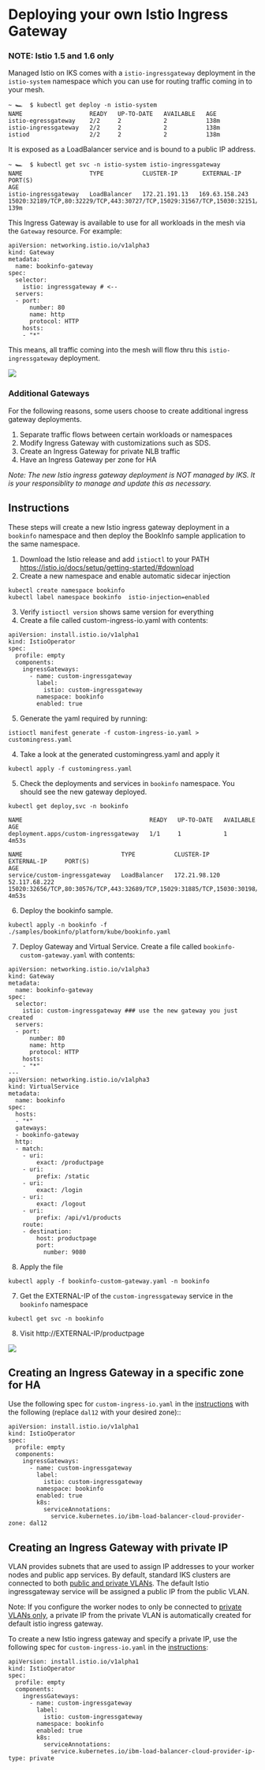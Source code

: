 # Deploying your own Istio Ingress Gateway

### NOTE: Istio 1.5 and 1.6 only

Managed Istio on IKS comes with a `istio-ingressgateway` deployment in the `istio-system` namespace which you can use for routing traffic coming in to your mesh. 
```
~ 🏎  $ kubectl get deploy -n istio-system
NAME                   READY   UP-TO-DATE   AVAILABLE   AGE
istio-egressgateway    2/2     2            2           138m
istio-ingressgateway   2/2     2            2           138m
istiod                 2/2     2            2           138m
```
It is exposed as a LoadBalancer service and is bound to a public IP address.
```
~ 🏎  $ kubectl get svc -n istio-system istio-ingressgateway
NAME                   TYPE           CLUSTER-IP       EXTERNAL-IP     PORT(S)                                                                                                                      AGE
istio-ingressgateway   LoadBalancer   172.21.191.13   169.63.158.243   15020:32189/TCP,80:32229/TCP,443:30727/TCP,15029:31567/TCP,15030:32151/TCP,15031:31829/TCP,15032:32446/TCP,31400:31871/TCP,15443:32171/TCP   139m
```
This Ingress Gateway is available to use for all workloads in the mesh via the `Gateway` resource. For example:
```
apiVersion: networking.istio.io/v1alpha3
kind: Gateway
metadata:
  name: bookinfo-gateway
spec:
  selector:
    istio: ingressgateway # <-- 
  servers:
  - port:
      number: 80
      name: http
      protocol: HTTP
    hosts:
    - "*"
```
This means, all traffic coming into the mesh will flow thru this `istio-ingressgateway` deployment. 

![](images/istioingress-default.png)

### Additional Gateways

For the following reasons, some users choose to create additional ingress gateway deployments. 
1. Separate traffic flows between certain workloads or namespaces
2. Modify Ingress Gateway with customizations such as SDS.
3. Create an Ingress Gateway for private NLB traffic
4. Have an Ingress Gateway per zone for HA


*Note: The new Istio ingress gateway deployment is NOT managed by IKS. It is your responsiblity to manage and update this as necessary.*

## Instructions
These steps will create a new Istio ingress gateway deployment in a `bookinfo` namespace and then deploy the BookInfo sample application to the same namespace.

1. Download the Istio release and add `istioctl` to your PATH https://istio.io/docs/setup/getting-started/#download
2. Create a new namespace and enable automatic sidecar injection
```
kubectl create namespace bookinfo
kubectl label namespace bookinfo  istio-injection=enabled
```
3. Verify `istioctl version` shows same version for everything
4. Create a file called custom-ingress-io.yaml with contents:
```
apiVersion: install.istio.io/v1alpha1
kind: IstioOperator
spec:
  profile: empty
  components:
    ingressGateways:
      - name: custom-ingressgateway
        label: 
          istio: custom-ingressgateway
        namespace: bookinfo
        enabled: true
```
5. Generate the yaml required by running:
```
istioctl manifest generate -f custom-ingress-io.yaml > customingress.yaml
```

4. Take a look at the generated customingress.yaml and apply it
```
kubectl apply -f customingress.yaml
```
5. Check the deployments and services in `bookinfo` namespace. You should see the new gateway deployed. 
```
kubectl get deploy,svc -n bookinfo
```
```
NAME                                    READY   UP-TO-DATE   AVAILABLE   AGE
deployment.apps/custom-ingressgateway   1/1     1            1           4m53s

NAME                            TYPE           CLUSTER-IP      EXTERNAL-IP     PORT(S)                                                                                                                                      AGE
service/custom-ingressgateway   LoadBalancer   172.21.98.120   52.117.68.222   15020:32656/TCP,80:30576/TCP,443:32689/TCP,15029:31885/TCP,15030:30198/TCP,15031:32637/TCP,15032:30869/TCP,31400:30310/TCP,15443:31698/TCP   4m53s

```
6. Deploy the bookinfo sample.
```
kubectl apply -n bookinfo -f ./samples/bookinfo/platform/kube/bookinfo.yaml
```
7. Deploy Gateway and Virtual Service. Create a file called `bookinfo-custom-gateway.yaml` with contents:
```
apiVersion: networking.istio.io/v1alpha3
kind: Gateway
metadata:
  name: bookinfo-gateway
spec:
  selector:
    istio: custom-ingressgateway ### use the new gateway you just created
  servers:
  - port:
      number: 80
      name: http
      protocol: HTTP
    hosts:
    - "*"
---
apiVersion: networking.istio.io/v1alpha3
kind: VirtualService
metadata:
  name: bookinfo
spec:
  hosts:
  - "*"
  gateways:
  - bookinfo-gateway
  http:
  - match:
    - uri:
        exact: /productpage
    - uri:
        prefix: /static
    - uri:
        exact: /login
    - uri:
        exact: /logout
    - uri:
        prefix: /api/v1/products
    route:
    - destination:
        host: productpage
        port:
          number: 9080
```
8. Apply the file
```
kubectl apply -f bookinfo-custom-gateway.yaml -n bookinfo
```
7. Get the EXTERNAL-IP of the `custom-ingressgateway` service in the `bookinfo` namespace
```
kubectl get svc -n bookinfo
```
8. Visit http://EXTERNAL-IP/productpage

![](images/istioingress-custom.png)


## Creating an Ingress Gateway in a specific zone for HA

Use the following spec for `custom-ingress-io.yaml` in the [instructions](#instructions) with the following (replace `dal12` with your desired zone)::

```
apiVersion: install.istio.io/v1alpha1
kind: IstioOperator
spec:
  profile: empty
  components:
    ingressGateways:
      - name: custom-ingressgateway
        label: 
          istio: custom-ingressgateway
        namespace: bookinfo
        enabled: true
        k8s:
          serviceAnnotations:
            service.kubernetes.io/ibm-load-balancer-cloud-provider-zone: dal12
```

## Creating an Ingress Gateway with private IP

VLAN provides subnets that are used to assign IP addresses to your worker nodes and public app services. By default, standard IKS clusters are connected to both [public and private VLANs](https://cloud.ibm.com/docs/containers?topic=containers-subnets#basics_vlans). The default Istio ingressgateway service will be assigned a public IP from the public VLAN.

Note: If you configure the worker nodes to only be connected to [private VLANs only](https://cloud.ibm.com/docs/containers?topic=containers-clusters), a private IP from the private VLAN is automatically created for default istio ingress gateway. 

To create a new Istio ingress gateway and specify a private IP, use the following spec for `custom-ingress-io.yaml` in the [instructions](#instructions):

```
apiVersion: install.istio.io/v1alpha1
kind: IstioOperator
spec:
  profile: empty
  components:
    ingressGateways:
      - name: custom-ingressgateway
        label: 
          istio: custom-ingressgateway
        namespace: bookinfo
        enabled: true
        k8s:
          serviceAnnotations:
            service.kubernetes.io/ibm-load-balancer-cloud-provider-ip-type: private
